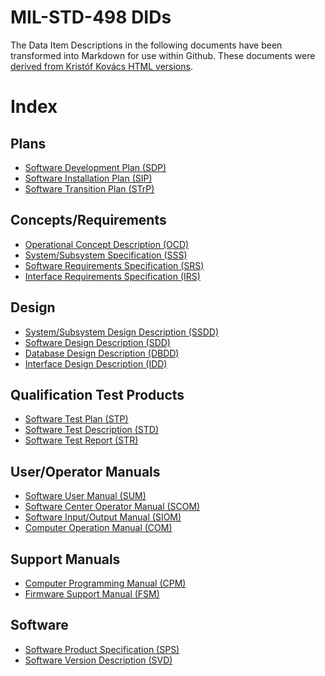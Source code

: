 # MIL-STD-498 DIDs

The Data Item Descriptions in the following documents have been transformed into
Markdown for use within Github. These documents were [derived from Kristóf Kovács
HTML versions](https://github.com/kkovacs/MIL-STD-498-templates-html/).

# Index

## Plans

* [Software Development Plan (SDP)](SDP.md)
* [Software Installation Plan (SIP)](SIP.md)
* [Software Transition Plan (STrP)](STrP.md)

## Concepts/Requirements

* [Operational Concept Description (OCD)](OCD.md)
* [System/Subsystem Specification (SSS)](SSS.md)
* [Software Requirements Specification (SRS)](SRS.md)
* [Interface Requirements Specification (IRS)](IRS.md)

## Design

* [System/Subsystem Design Description (SSDD)](SSDD.md)
* [Software Design Description (SDD)](SDD.md)
* [Database Design Description (DBDD)](DBDD.md)
* [Interface Design Description (IDD)](IDD.md)

## Qualification Test Products

* [Software Test Plan (STP)](STP.md)
* [Software Test Description (STD)](STD.md)
* [Software Test Report (STR)](STR.md)

## User/Operator Manuals

* [Software User Manual (SUM)](SUM.md)
* [Software Center Operator Manual (SCOM)](SCOM.md)
* [Software Input/Output Manual (SIOM)](SIOM.md)
* [Computer Operation Manual (COM)](COM.md)

## Support Manuals

* [Computer Programming Manual (CPM)](CPM.md)
* [Firmware Support Manual (FSM)](FSM.md)

## Software

* [Software Product Specification (SPS)](SPS.md)
* [Software Version Description (SVD)](SVD.md)
